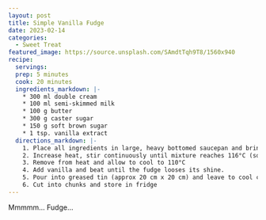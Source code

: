 ```yaml
---
layout: post
title: Simple Vanilla Fudge
date: 2023-02-14
categories:
  - Sweet Treat
featured_image: https://source.unsplash.com/SAmdtTqh9T8/1560x940
recipe:
  servings:
  prep: 5 minutes
  cook: 20 minutes
  ingredients_markdown: |-
    * 300 ml double cream
    * 100 ml semi-skimmed milk
    * 100 g butter
    * 300 g caster sugar
    * 150 g soft brown sugar
    * 1 tsp. vanilla extract
  directions_markdown: |-
    1. Place all ingredients in large, heavy bottomed saucepan and bring to boil over medium heat, stirring regularly.
    2. Increase heat, stir continuously until mixture reaches 116°C (soft ball)
    3. Remove from heat and allow to cool to 110°C
    4. Add vanilla and beat until the fudge looses its shine.
    5. Pour into greased tin (approx 20 cm x 20 cm) and leave to cool completely.
    6. Cut into chunks and store in fridge
---
```


Mmmmm... Fudge...
